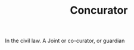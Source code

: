 ---
title: Concurator
letter: C
permalink: "/definitions/bld-concurator.html"
body: In the civil law. A Joint or co-curator, or guardian
published_at: '2018-07-07'
source: Black's Law Dictionary 2nd Ed (1910)
layout: post
---